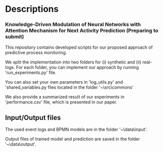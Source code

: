 # Descriptions

### Knowledge-Driven Modulation of Neural Networks with Attention Mechanism for Next Activity Prediction (Preparing to submit)


This repository contains developed scripts for our proposed approach of predictive process monitoring.

We split the implementation into two folders for (i) synthetic and (ii) real-logs. For each folder, you can implement our approach by running 'run_experiments.py' file. 

You can also set your own parameters in 'log_utils.py' and 'shared_variables.py files located in the folder '~\src\commons'

We also provide a summarized result of our experiments in 'performance.csv' file, which is presented in our paper. 

## Input/Output files

The used event logs and BPMN models are in the folder '~\data\input'.

Output files of trained model and prediction are saved in the folder '~\data\output'.
